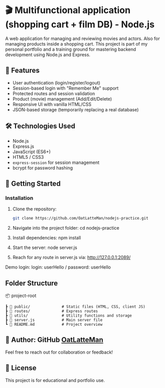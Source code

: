 # 🎬 Multifunctional application (shopping cart + film DB) - Node.js

A web application for managing and reviewing movies and actors. Also
for managing products inside a shopping cart. This project is part of my personal portfolio and a training ground for mastering backend development using Node.js and Express.

## 📌 Features

- User authentication (login/register/logout)
- Session-based login with "Remember Me" support
- Protected routes and session validation
- Product (movie) management (Add/Edit/Delete)
- Responsive UI with vanilla HTML/CSS
- JSON-based storage (temporarily replacing a real database)

## 🛠️ Technologies Used

- Node.js
- Express.js
- JavaScript (ES6+)
- HTML5 / CSS3
- `express-session` for session management
- bcrypt for password hashing

## 🚀 Getting Started

### Installation

1. Clone the repository:
   ```bash
   git clone https://github.com/OatLatteMan/nodejs-practice.git

2. Navigate into the project folder:
    cd nodejs-practice

3. Install dependencies:
    npm install

4. Start the server:
    node server.js

5. Reach for any route in server.js via:
    http://127.0.0.1:2089/


Demo login:
    login: userHello / password: userHello


## Folder Structure

📦 project-root

    ┣ 📂 public/              # Static files (HTML, CSS, client JS)
    ┣ 📂 routes/              # Express routes
    ┣ 📂 utils/               # Utility functions and storage
    ┣ 📜 server.js            # Main server file
    ┗ 📜 README.md            # Project overview


## 👤 Author: GitHub [OatLatteMan](https://github.com/OatLatteMan)

Feel free to reach out for collaboration or feedback!

## 📄 License

This project is for educational and portfolio use.
